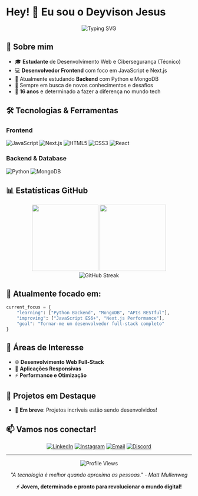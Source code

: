# Hey! 👋 Eu sou o Deyvison Jesus

<div align="center">
  <img src="https://readme-typing-svg.herokuapp.com?font=Fira+Code&size=22&duration=3000&pause=1000&color=00D9FF&center=true&vCenter=true&width=435&lines=Desenvolvedor+Web+em+formação;Estudante+de+Cibersegurança;16+anos%2C+muita+dedicação!" alt="Typing SVG" />
</div>

## 🚀 Sobre mim

- 🎓 **Estudante** de Desenvolvimento Web e Cibersegurança (Técnico)
- 💻 **Desenvolvedor Frontend** com foco em JavaScript e Next.js
- 🐍 Atualmente estudando **Backend** com Python e MongoDB
- 🌱 Sempre em busca de novos conhecimentos e desafios
- 🎯 **16 anos** e determinado a fazer a diferença no mundo tech

## 🛠️ Tecnologias & Ferramentas

### Frontend
![JavaScript](https://img.shields.io/badge/-JavaScript-F7DF1E?style=for-the-badge&logo=javascript&logoColor=black)
![Next.js](https://img.shields.io/badge/-Next.js-000000?style=for-the-badge&logo=next.js&logoColor=white)
![HTML5](https://img.shields.io/badge/-HTML5-E34F26?style=for-the-badge&logo=html5&logoColor=white)
![CSS3](https://img.shields.io/badge/-CSS3-1572B6?style=for-the-badge&logo=css3&logoColor=white)
![React](https://img.shields.io/badge/-React-61DAFB?style=for-the-badge&logo=react&logoColor=black)

### Backend & Database
![Python](https://img.shields.io/badge/-Python-3776AB?style=for-the-badge&logo=python&logoColor=white)
![MongoDB](https://img.shields.io/badge/-MongoDB-47A248?style=for-the-badge&logo=mongodb&logoColor=white)

## 📊 Estatísticas GitHub

<div align="center">
  <img height="180em" src="https://github-readme-stats.vercel.app/api?username=SEU_USERNAME&show_icons=true&theme=tokyonight&include_all_commits=true&count_private=true"/>
  <img height="180em" src="https://github-readme-stats.vercel.app/api/top-langs/?username=SEU_USERNAME&layout=compact&langs_count=8&theme=tokyonight"/>
</div>

<div align="center">
  <img src="https://github-readme-streak-stats.herokuapp.com/?user=SEU_USERNAME&theme=tokyonight" alt="GitHub Streak" />
</div>

## 🎯 Atualmente focado em:

```python
current_focus = {
    "learning": ["Python Backend", "MongoDB", "APIs RESTful"],
    "improving": ["JavaScript ES6+", "Next.js Performance"],
    "goal": "Tornar-me um desenvolvedor full-stack completo"
}
```

## 🔐 Áreas de Interesse

- 🌐 **Desenvolvimento Web Full-Stack**
- 📱 **Aplicações Responsivas**
- ⚡ **Performance e Otimização**

## 🌟 Projetos em Destaque

<!-- Adicione seus projetos principais aqui -->
- 🚧 **Em breve**: Projetos incríveis estão sendo desenvolvidos!

## 📫 Vamos nos conectar!

<div align="center">

[![LinkedIn](https://img.shields.io/badge/-LinkedIn-0077B5?style=for-the-badge&logo=linkedin&logoColor=white)](https://linkedin.com/in/)
[![Instagram](https://img.shields.io/badge/-Instagram-E4405F?style=for-the-badge&logo=instagram&logoColor=white)](https://instagram.com/)
[![Email](https://img.shields.io/badge/-Email-D14836?style=for-the-badge&logo=gmail&logoColor=white)](mailto:deyvison.jesus.efg@gmail.com)
[![Discord](https://img.shields.io/badge/-Discord-5865F2?style=for-the-badge&logo=discord&logoColor=white)](https://discord.gg/)

</div>

---

<div align="center">
  <img src="https://komarev.com/ghpvc/?username=DeyvisonJesusE&color=00d9ff&style=for-the-badge" alt="Profile Views" />
</div>

<div align="center">
  
*"A tecnologia é melhor quando aproxima as pessoas." - Matt Mullenweg*

**⚡ Jovem, determinado e pronto para revolucionar o mundo digital!**

</div>
